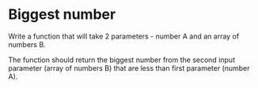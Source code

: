 # Biggest number
<p>
  Write a function that will take 2 parameters - number A and an array of numbers B.
</p>
<p>
  The function should return the biggest number from the second input parameter (array of numbers B) that are less than first parameter (number A).
</p>
